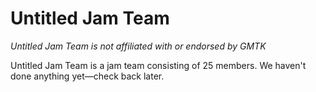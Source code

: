 # Untitled Jam Team
*Untitled Jam Team is not affiliated with or endorsed by GMTK*

Untitled Jam Team is a jam team consisting of 25 members. We haven't done anything yet—check back later.
